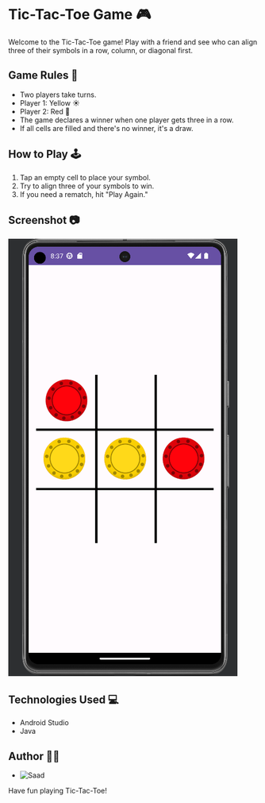 # Tic-Tac-Toe Game 🎮

Welcome to the Tic-Tac-Toe game! Play with a friend and see who can align three of their symbols in a row, column, or diagonal first.

## Game Rules 📜

- Two players take turns.
- Player 1: Yellow ☀️
- Player 2: Red 🔴
- The game declares a winner when one player gets three in a row.
- If all cells are filled and there's no winner, it's a draw.

## How to Play 🕹️

1. Tap an empty cell to place your symbol.
2. Try to align three of your symbols to win.
3. If you need a rematch, hit "Play Again."

## Screenshot 📷

![Tic-Tac-Toe Screenshot](../screenshots/tttapp.PNG)

## Technologies Used 💻

- Android Studio
- Java

## Author 👨‍💻

- ![Saad](https://github.com/bluekitsune-sad)

Have fun playing Tic-Tac-Toe!
